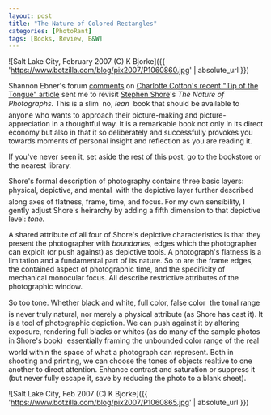 ```yaml
---
layout: post
title: "The Nature of Colored Rectangles"
categories: [PhotoRant]
tags: [Books, Review, B&W]
---
```



![Salt Lake City, February 2007 (C) K Bjorke]({{ 'https://www.botzilla.com/blog/pix2007/P1060860.jpg' | absolute_url }})


Shannon Ebner's forum <a href="http://www.tipofthetongue.org/discuss.html?id=5,149,234">comments</a> on <a href="https://www.botzilla.com/blog/archives/000580.html">Charlotte Cotton's recent "Tip of the Tongue" article</a> sent me to revisit <a href="http://www.blindspot.com/issue26/conversation26.html">Stephen Shore</a>'s <cite>The Nature of Photographs.</cite>  This is a slim &#151; no, <i>lean</i> &#151; book that should be available to anyone who wants to approach their picture-making and picture-appreciation in a thoughtful way. It is a remarkable book not only in its direct economy but also in that it so deliberately and successfully provokes you towards moments of personal insight and reflection as you are reading it.


<!--more-->
If you've never seen it, set aside the rest of this post, go to the bookstore or the nearest library.

Shore's formal description of photography contains three basic layers: physical, depictive, and mental &#151; with the depictive layer further described along axes of flatness, frame, time, and focus. For my own sensibility, I gently adjust Shore's heirarchy by adding a fifth dimension to that depictive level: <i>tone.</i>

A shared attribute of all four of Shore's depictive characteristics is that they present the photographer with <i>boundaries,</i> edges which the photographer can exploit (or push against) as depictive tools. A photograph's flatness is a limitation and a fundamental part of its nature. So to are the frame edges, the contained aspect of photographic time,  and the specificity of mechanical monocular focus. All describe restrictive attributes of the photographic window.

So too tone. Whether black and white, full color, false color &#151; the tonal range is never truly natural, nor merely a physical attribute (as Shore has cast it). It is a tool of photographic depiction. We can push against it by altering exposure, rendering full blacks or whites (as do many of the sample photos in Shore's book) &#151; essentially framing the unbounded color range of the real world within the space of what a photograph can represent. Both in shooting and printing, we can choose the tones of objects realtive to one another to direct attention. Enhance contrast and saturation or suppress it  (but never fully escape it, save by reducing the photo to a blank sheet).



![Salt Lake City, Feb 2007 (C) K Bjorke]({{ 'https://www.botzilla.com/blog/pix2007/P1060865.jpg' | absolute_url }})


